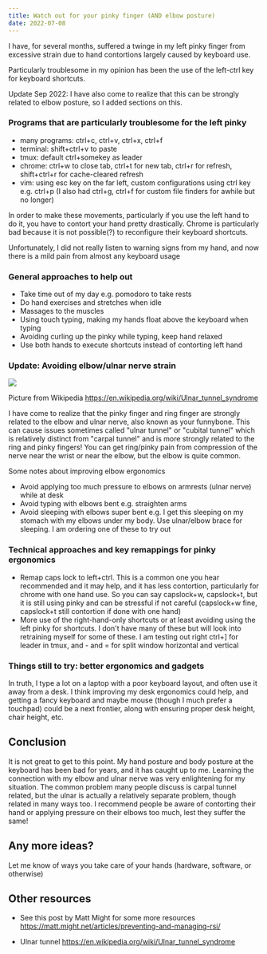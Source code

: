 ```yaml
---
title: Watch out for your pinky finger (AND elbow posture)
date: 2022-07-08
---
```


I have, for several months, suffered a twinge in my left pinky finger from
excessive strain due to hand contortions largely caused by keyboard use.

Particularly troublesome in my opinion has been the use of the left-ctrl key
for keyboard shortcuts.

Update Sep 2022: I have also come to realize that this can be strongly related
to elbow posture, so I added sections on this.

### Programs that are particularly troublesome for the left pinky

- many programs: ctrl+c, ctrl+v, ctrl+x, ctrl+f
- terminal: shift+ctrl+v to paste
- tmux: default ctrl+somekey as leader
- chrome: ctrl+w to close tab, ctrl+t for new tab, ctrl+r for refresh,
  shift+ctrl+r for cache-cleared refresh
- vim: using esc key on the far left, custom configurations using ctrl key e.g.
  ctrl+p (I also had ctrl+g, ctrl+f for custom file finders for awhile but no
  longer)

In order to make these movements, particularly if you use the left hand to do
it, you have to contort your hand pretty drastically. Chrome is particularly
bad because it is not possible(?) to reconfigure their keyboard shortcuts.

Unfortunately, I did not really listen to warning signs from my hand, and now
there is a mild pain from almost any keyboard usage

### General approaches to help out

- Take time out of my day e.g. pomodoro to take rests
- Do hand exercises and stretches when idle
- Massages to the muscles
- Using touch typing, making my hands float above the keyboard when typing
- Avoiding curling up the pinky while typing, keep hand relaxed
- Use both hands to execute shortcuts instead of contorting left hand

### Update: Avoiding elbow/ulnar nerve strain

![](https://upload.wikimedia.org/wikipedia/commons/thumb/a/a9/Guyon_syndrome_pain_distribution.jpg/1280px-Guyon_syndrome_pain_distribution.jpg)

Picture from Wikipedia https://en.wikipedia.org/wiki/Ulnar_tunnel_syndrome

I have come to realize that the pinky finger and ring finger are strongly
related to the elbow and ulnar nerve, also known as your funnybone. This can
cause issues sometimes called "ulnar tunnel" or "cubital tunnel" which is
relatively distinct from "carpal tunnel" and is more strongly related to the
ring and pinky fingers! You can get ring/pinky pain from compression of the
nerve near the wrist or near the elbow, but the elbow is quite common.

Some notes about improving elbow ergonomics

- Avoid applying too much pressure to elbows on armrests (ulnar nerve) while at
  desk
- Avoid typing with elbows bent e.g. straighten arms
- Avoid sleeping with elbows super bent e.g. I get this sleeping on my stomach
  with my elbows under my body. Use ulnar/elbow brace for sleeping. I am
  ordering one of these to try out

### Technical approaches and key remappings for pinky ergonomics

- Remap caps lock to left+ctrl. This is a common one you hear recommended and
  it may help, and it has less contortion, particularly for chrome with one
  hand use. So you can say capslock+w, capslock+t, but it is still using pinky
  and can be stressful if not careful (capslock+w fine, capslock+t still
  contortion if done with one hand)
- More use of the right-hand-only shortcuts or at least avoiding using the left
  pinky for shortcuts. I don't have many of these but will look into retraining
  myself for some of these. I am testing out right ctrl+] for leader in tmux,
  and - and = for split window horizontal and vertical

### Things still to try: better ergonomics and gadgets

In truth, I type a lot on a laptop with a poor keyboard layout, and often use
it away from a desk. I think improving my desk ergonomics could help, and
getting a fancy keyboard and maybe mouse (though I much prefer a touchpad)
could be a next frontier, along with ensuring proper desk height, chair height,
etc.

## Conclusion

It is not great to get to this point. My hand posture and body posture at the
keyboard has been bad for years, and it has caught up to me. Learning the
connection with my elbow and ulnar nerve was very enlightening for my
situation. The common problem many people discuss is carpal tunnel related, but
the ulnar is actually a relatively separate problem, though related in many
ways too. I recommend people be aware of contorting their hand or applying
pressure on their elbows too much, lest they suffer the same!

## Any more ideas?

Let me know of ways you take care of your hands (hardware, software, or
otherwise)

## Other resources

- See this post by Matt Might for some more resources
  https://matt.might.net/articles/preventing-and-managing-rsi/

- Ulnar tunnel https://en.wikipedia.org/wiki/Ulnar_tunnel_syndrome
